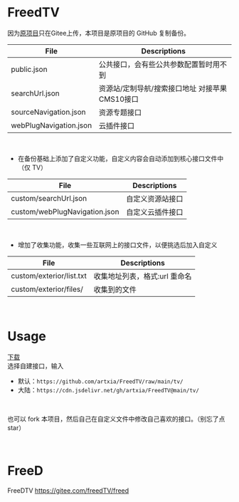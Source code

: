 # FreedTV

因为[原项目](https://gitee.com/freedTV/freed)只在Gitee上传，本项目是原项目的 GitHub 复制备份。<br>

File | Descriptions 
-- | -- 
public.json | 公共接口，会有些公共参数配置暂时用不到
searchUrl.json | 资源站/定制导航/搜索接口地址 对接苹果CMS10接口
sourceNavigation.json | 资源专题接口
webPlugNavigation.json | 云插件接口

<br>

- 在备份基础上添加了自定义功能，自定义内容会自动添加到核心接口文件中（仅 TV） <br>

File | Descriptions 
-- | -- 
custom/searchUrl.json | 自定义资源站接口
custom/webPlugNavigation.json | 自定义云插件接口

<br>

- 增加了收集功能，收集一些互联网上的接口文件，以便挑选后加入自定义 <br>

File | Descriptions 
-- | -- 
custom/exterior/list.txt | 收集地址列表，格式:url 重命名
custom/exterior/files/ | 收集到的文件

<br>

# Usage

[下载](https://wwi.lanzous.com/b025mpw7e) <br>
选择自建接口，输入 
- 默认：`https://github.com/artxia/FreedTV/raw/main/tv/`
- 大陆：`https://cdn.jsdelivr.net/gh/artxia/FreedTV@main/tv/`

<br>

也可以 fork 本项目，然后自己在自定义文件中修改自己喜欢的接口。（别忘了点 star）

<br>

# FreeD
FreeDTV https://gitee.com/freedTV/freed
